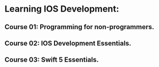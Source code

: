 # Learning IOS Development:   

## Course 01: Programming for non-programmers.  
## Course 02: IOS Development Essentials.
## Course 03: Swift 5 Essentials. 
